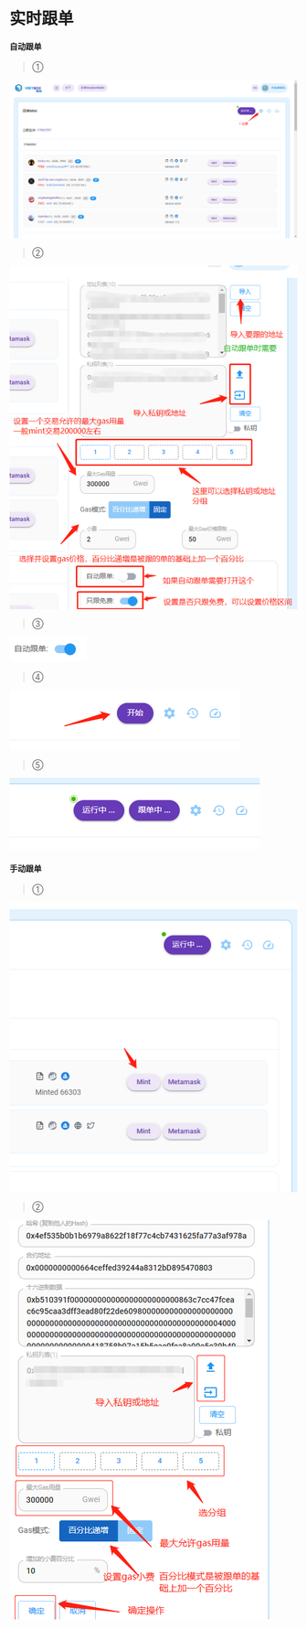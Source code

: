 #  实时跟单

#### 自动跟单
> ①

![自动跟单](../images/followMint1.png)

> ②

![自动跟单](../images/followMint2.png)

> ③


![自动跟单](../images/followMint3.png)

> ④

![自动跟单](../images/followMint4.png)

> ⑤

![自动跟单](../images/followMint5.png)


#### 手动跟单

> ①

![手动跟单](../images/fMint1.png)

> ②

![手动跟单](../images/fMint2.png)

